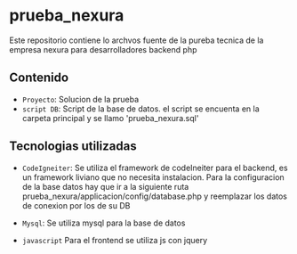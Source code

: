 # prueba_nexura

Este repositorio contiene lo archvos fuente de la pureba tecnica de la empresa nexura para desarrolladores backend php

## Contenido

* `Proyecto`: Solucion de la prueba
* `script DB`: Script de la base de datos. el script se encuenta en la carpeta principal y se llamo 'prueba_nexura.sql'

## Tecnologias utilizadas

* `CodeIgneiter`: Se utiliza el framework de codeIneiter para el backend, es un framework liviano que no necesita instalacion. Para la configuracion de la base
datos hay que ir a la siguiente ruta prueba_nexura/applicacion/config/database.php y reemplazar los datos de conexion por los de su DB


* `Mysql`: Se utiliza mysql para la base de datos

* `javascript` Para el frontend se utiliza js con jquery
